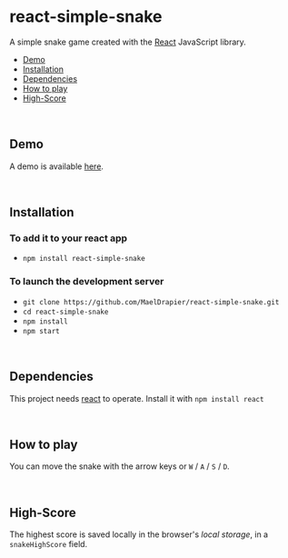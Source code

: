 # react-simple-snake
A simple snake game created with the [React](https://reactjs.org) JavaScript library.

- [Demo](#demo)
- [Installation](#installation)
- [Dependencies](#dependencies)
- [How to play](#how-to-play)
- [High-Score](#high-score)

<br/>

## Demo

A demo is available [here](demo/public/demo.gif).

<br/>

## Installation

### To add it to your react app
- `npm install react-simple-snake`

### To launch the development server

- `git clone https://github.com/MaelDrapier/react-simple-snake.git`
- `cd react-simple-snake`
- `npm install`
- `npm start`

<br/>

## Dependencies
This project needs [react](https://www.npmjs.com/package/react) to operate. Install it with `npm install react`

<br/>

## How to play
You can move the snake with the arrow keys or `W` / `A` / `S` / `D`.

<br/>

## High-Score
The highest score is saved locally in the browser's _local storage_, in a `snakeHighScore` field.
